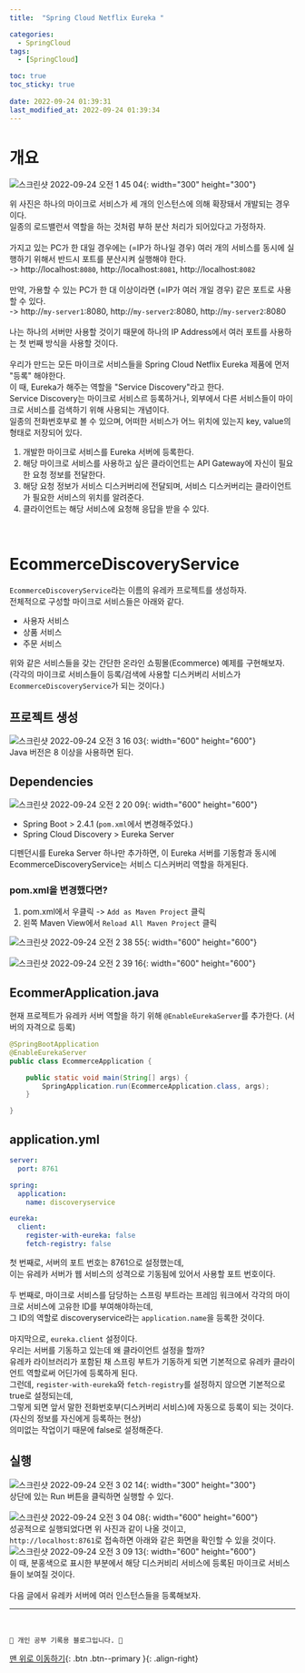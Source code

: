 ```yaml
---
title:  "Spring Cloud Netflix Eureka "

categories:
  - SpringCloud
tags:
  - [SpringCloud]

toc: true
toc_sticky: true
 
date: 2022-09-24 01:39:31
last_modified_at: 2022-09-24 01:39:34
---
```


# 개요
![스크린샷 2022-09-24 오전 1 45 04](https://user-images.githubusercontent.com/59405576/192011255-e0bae269-5547-41b1-a820-9cbbfb2d9e31.png){: width="300" height="300"}<br>

위 사진은 하나의 마이크로 서비스가 세 개의 인스턴스에 의해 확장돼서 개발되는 경우이다.<br>
일종의 로드밸런서 역할을 하는 것처럼 부하 분산 처리가 되어있다고 가정하자.<br><br>
가지고 있는 PC가 한 대일 경우에는 (=IP가 하나일 경우) 여러 개의 서비스를 동시에 실행하기 위해서 반드시 포트를 분산시켜 실행해야 한다.<br>
-> http://localhost:`8080`, http://localhost:`8081`, http://localhost:`8082`<br><br>
만약, 가용할 수 있는 PC가 한 대 이상이라면 (=IP가 여러 개일 경우) 같은 포트로 사용할 수 있다.<br>
-> http://`my-server1`:8080, http://`my-server2`:8080, http://`my-server2`:8080<br><br>
나는 하나의 서버만 사용할 것이기 때문에 하나의 IP Address에서 여러 포트를 사용하는 첫 번째 방식을 사용할 것이다.<br><br>
우리가 만드는 모든 마이크로 서비스들을 Spring Cloud Netflix Eureka 제품에 먼저 "등록" 해야한다.<br>
이 때, Eureka가 해주는 역할을 "Service Discovery"라고 한다.<br>
Service Discovery는 마이크로 서비스르 등록하거나, 외부에서 다른 서비스들이 마이크로 서비스를 검색하기 위해 사용되는 개념이다. <br>
일종의 전화번호부로 볼 수 있으며, 어떠한 서비스가 어느 위치에 있는지 key, value의 형태로 저장되어 있다.<br>

1. 개발한 마이크로 서비스를 Eureka 서버에 등록한다.
2. 해당 마이크로 서비스를 사용하고 싶은 클라이언트는 API Gateway에 자신이 필요한 요청 정보를 전달한다.
3. 해당 요청 정보가 서비스 디스커버리에 전달되며, 서비스 디스커버리는 클라이언트가 필요한 서비스의 위치를 알려준다.
4. 클라이언트는 해당 서비스에 요청해 응답을 받을 수 있다.

<br>

# EcommerceDiscoveryService
`EcommerceDiscoveryService`라는 이름의 유레카 프로젝트를 생성하자.<br>
전체적으로 구성할 마이크로 서비스들은 아래와 같다.
- 사용자 서비스
- 상품 서비스
- 주문 서비스

위와 같은 서비스들을 갖는 간단한 온라인 쇼핑몰(Ecommerce) 예제를 구현해보자.<br>
(각각의 마이크로 서비스들이 등록/검색에 사용할 디스커버리 서비스가 `EcommerceDiscoveryService`가 되는 것이다.)

## 프로젝트 생성
![스크린샷 2022-09-24 오전 3 16 03](https://user-images.githubusercontent.com/59405576/192031461-2e19b64c-2e9e-48b8-b861-95aa4ec58773.png){: width="600" height="600"}<br>
Java 버전은 8 이상을 사용하면 된다.

## Dependencies
![스크린샷 2022-09-24 오전 2 20 09](https://user-images.githubusercontent.com/59405576/192020809-91e23dfe-dce5-4aaf-b634-d36ca542692e.png){: width="600" height="600"}
- Spring Boot > 2.4.1 (`pom.xml`에서 변경해주었다.)
- Spring Cloud Discovery > Eureka Server

디펜던시를 Eureka Server 하나만 추가하면, 이 Eureka 서버를 기동함과 동시에 EcommerceDiscoveryService는 서비스 디스커버리 역할을 하게된다.

### pom.xml을 변경했다면?
1. pom.xml에서 우클릭 -> `Add as Maven Project` 클릭
2. 왼쪽 Maven View에서 `Reload All Maven Project` 클릭

![스크린샷 2022-09-24 오전 2 38 55](https://user-images.githubusercontent.com/59405576/192025558-a77582e9-fa33-44fa-9262-d5ee07218df6.png){: width="600" height="600"}<br><br>
![스크린샷 2022-09-24 오전 2 39 16](https://user-images.githubusercontent.com/59405576/192025758-02c7c6d2-6713-48f0-9f38-e3c3f2dbf9e3.png){: width="600" height="600"}

## EcommerApplication.java
현재 프로젝트가 유레카 서버 역할을 하기 위해 `@EnableEurekaServer`를 추가한다. (서버의 자격으로 등록)
```java
@SpringBootApplication
@EnableEurekaServer
public class EcommerceApplication {

	public static void main(String[] args) {
		SpringApplication.run(EcommerceApplication.class, args);
	}

}
```

## application.yml
```yml
server:
  port: 8761

spring:
  application:
    name: discoveryservice

eureka:
  client:
    register-with-eureka: false
    fetch-registry: false
```
첫 번째로, 서버의 포트 번호는 8761으로 설정했는데,<br>
이는 유레카 서버가 웹 서비스의 성격으로 기동됨에 있어서 사용할 포트 번호이다.<br><br>
두 번째로, 마이크로 서비스를 담당하는 스프링 부트라는 프레임 워크에서 각각의 마이크로 서비스에 고유한 ID를 부여해야하는데,<br>
그 ID의 역할로 discoveryservice라는 `application.name`을 등록한 것이다.<br><br>
마지막으로, `eureka.client` 설정이다.<br>
우리는 서버를 기동하고 있는데 왜 클라이언트 설정을 할까?<br>
유레카 라이브러리가 포함된 채 스프링 부트가 기동하게 되면 기본적으로 유레카 클라이언트 역할로써 어딘가에 등록하게 된다.<br>
그런데, `register-with-eureka`와 `fetch-registry`를 설정하지 않으면 기본적으로 true로 설정되는데,<br>
그렇게 되면 앞서 말한 전화번호부(디스커버리 서비스)에 자동으로 등록이 되는 것이다. (자신의 정보를 자신에게 등록하는 현상)<br>
의미없는 작업이기 때문에 false로 설정해준다.

## 실행
![스크린샷 2022-09-24 오전 3 02 14](https://user-images.githubusercontent.com/59405576/192029400-adae9fcf-2678-4e9e-a0c9-4eafa552fa96.png){: width="300" height="300"}<br>
상단에 있는 Run 버튼을 클릭하면 실행할 수 있다.<br><br>
![스크린샷 2022-09-24 오전 3 04 08](https://user-images.githubusercontent.com/59405576/192029618-298af73a-6cb3-4db8-8060-f0e59b27d3e8.png){: width="600" height="600"}<br>
성공적으로 실행되었다면 위 사진과 같이 나올 것이고,<br>
`http://localhost:8761`로 접속하면 아래와 같은 화면을 확인할 수 있을 것이다.<br>
![스크린샷 2022-09-24 오전 3 09 13](https://user-images.githubusercontent.com/59405576/192030558-7400c66e-8813-411f-9818-4d97b2eb2de6.png){: width="600" height="600"}<br>
이 때, 분홍색으로 표시한 부분에서 해당 디스커비리 서비스에 등록된 마이크로 서비스들이 보여질 것이다.<br><br>
다음 글에서 유레카 서버에 여러 인스턴스들을 등록해보자.







***
<br>


    💛 개인 공부 기록용 블로그입니다. 👻

[맨 위로 이동하기](#){: .btn .btn--primary }{: .align-right}
